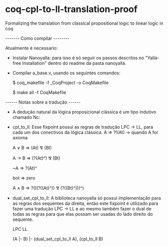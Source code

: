 # coq-cpl-to-ll-translation-proof
 Formalizing the translation from classical propositional logic to linear logic in coq
 
------- Como compilar --------

Atualmente é necessario:

- Instalar Nanoyalla: para isso é só seguir os passos descritos no "Yalla-free Installation" dentro do readme da pasta nanoyalla.

- Compilar a_base.v, usando os seguintes comandos:

    $ coq_makefile -f _CoqProject -o CoqMakefile
    
    $ make all -f CoqMakefile
	
	
------ Notas sobre a tradução ------
- A dedução natural da lógica proposicional clássica é um tipo indutivo chamado Nc:

- cpl_to_ll: Esse fixpoint possui as regras de tradução LPC -> LL, para cada um dos conectivos da lógica clássica.
	A	=> ?!(At) -> quando A for axioma
	
	A ∨ B	=> (At) ⅋ (Bt)
	
	A -> B 	=> (?(At)^) ⅋ (Bt)
	
	~A	=> ?(At)^
	
	bot	=> zero
	
	A ∧ B	=> ?(((?((At)^)) ⅋ (?((Bt)^)))^)

- dual_set_cpl_to_ll: A biblioteca nanoyalla só possui implementação para as regras dos sequentes da direita, então este fixpoint é utilizado para fazer uma tradução LPC -> LL e ao mesmo também fazer o dual de todas as regras para que elas possam ser usadas do lado direito do sequente.

	LPC		LL
	
	(A |- B)	|- (dual_set_cpl_to_ll A), (cpl_to_ll B)

